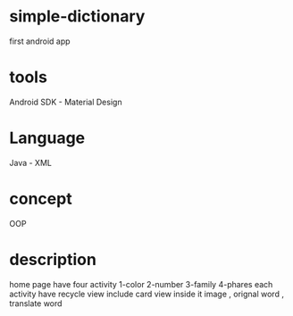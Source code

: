 # simple-dictionary
first android app 

# tools 
Android SDK - Material Design 

# Language 
Java - XML 

# concept 
OOP

# description 
home page have four activity 
1-color
2-number
3-family
4-phares
each activity have recycle view include card view inside it image , orignal word , translate word 


